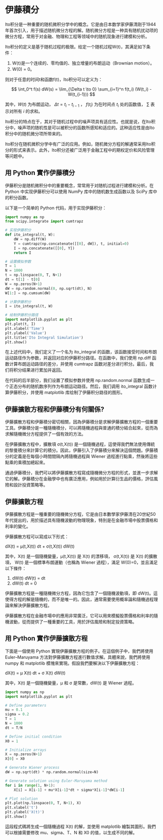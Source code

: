 # 伊藤積分

Ito积分是一种重要的随机微积分学中的概念。它是由日本数学家伊藤清刚于1944年首次引入，用于描述随机微分方程的解。随机微分方程是一种具有随机扰动项的微分方程，常用于对金融、物理和工程等领域中的随机现象进行建模和分析。

Ito积分的定义是基于随机过程的极限。给定一个随机过程W(t)，其满足如下条件：

1. W(t)是一个连续的、零均值的、独立增量的布朗运动（Brownian motion）。
2. W(0) = 0。

则对于任意的时间t和函数f(t)，Ito积分可以定义为：

$$
\int_0^t f(s) dW(s) = \lim_{\Delta t \to 0} \sum_{i=1}^n f(t_i) (W(t_i) - W(t_{i-1}))
$$

其中，$W(t)$ 为布朗运动， $\Delta t = t_i - t_{i-1}$ ， $f(t_i)$ 为在时间点 $t_i$ 处的函数值， $\sum$ 表示对所有 $i$ 的求和。

Ito积分的特点在于，其对于随机过程中的噪声项具有适应性。也就是说，在Ito积分中，噪声项的随机性是可以被积分的函数所感知和适应的。这种适应性是由Ito积分中的随机微分项所带来的。

Ito积分在随机微积分学中有广泛的应用。例如，随机微分方程的解通常采用Ito积分的形式来表示。此外，Ito积分还被广泛用于金融工程中的期权定价和风险管理等问题中。

## 用 Python 實作伊藤積分

伊藤积分是随机微积分中的重要概念，常常用于对随机过程进行建模和分析。在 Python 中实现伊藤积分可以使用 NumPy 库中的随机数生成函数以及 SciPy 库中的积分函数。

以下是一个简单的 Python 代码，用于实现伊藤积分：

```py
import numpy as np
from scipy.integrate import cumtrapz

# 实现伊藤积分
def ito_integral(t, W):
    dW = np.diff(W)
    Y = cumtrapz(np.concatenate([[0], dW]), t, initial=0)
    I = np.concatenate([[0], Y])
    return I

# 设置模拟参数
T = 1
N = 1000
t = np.linspace(0, T, N+1)
dt = t[1] - t[0]
W = np.zeros(N+1)
dW = np.random.normal(0, np.sqrt(dt), N)
W[1:] = np.cumsum(dW)

# 计算伊藤积分
I = ito_integral(t, W)

# 绘制伊藤积分路径
import matplotlib.pyplot as plt
plt.plot(t, I)
plt.xlabel('Time')
plt.ylabel('Value')
plt.title('Ito Integral Simulation')
plt.show()

```

在上述代码中，我们定义了一个名为 ito_integral 的函数，该函数接受时间和布朗运动路径作为参数，并返回对应的伊藤积分路径。在函数中，我们使用 np.diff 函数计算布朗运动路径的差分，并使用 cumtrapz 函数对差分进行积分。最后，我们将积分结果进行累加并返回。

在代码的后半部分，我们设置了模拟参数并使用 np.random.normal 函数生成一个正态分布的随机数序列作为布朗运动路径。然后，我们调用 ito_integral 函数计算伊藤积分，并使用 matplotlib 库绘制了伊藤积分路径的图形。

## 伊藤擴散方程和伊藤積分有何關係?

伊藤擴散方程和伊藤積分密切相關，因為伊藤積分是求解伊藤擴散方程的一個重要工具。伊藤積分是一種隨機積分，可以將隨機過程與普通的積分結合起來，從而為求解隨機微分方程提供了一個有效的方法。

在伊藤擴散方程中，擴散項 σ(t,X(t)) 是一個隨機過程，這使得我們無法使用傳統的黎曼積分來計算它的積分。因此，伊藤引入了伊藤積分來解決這個問題。伊藤積分的定義是在每個小時間間隔內將隨機過程與 Wiener 過程進行點乘，然後將這些點乘的乘積加總起來。

通過伊藤積分，我們可以將伊藤擴散方程寫成隨機微分方程的形式，並進一步求解它的解。伊藤積分在金融學中也有廣泛應用，例如用於計算衍生品的價格，評估風險和設計投資策略等。


## 伊藤擴散方程

伊藤擴散方程是一種重要的隨機微分方程，它是由日本數學家伊藤清在20世紀50年代提出的，用於描述具有隨機波動的物理現象，特別是在金融市場中股票價格和利率的變化。

伊藤擴散方程可以寫成以下形式：

dX(t) = μ(t,X(t)) dt + σ(t,X(t)) dW(t)

其中，X(t) 是一個隨機變量，μ(t,X(t)) 是 X(t) 的漂移項， σ(t,X(t)) 是 X(t) 的擴散項， W(t) 是一個標準布朗運動（也稱為 Wiener 過程），滿足 W(0)=0，並且滿足以下條件：

1. dW(t) dW(t) = dt
2. dW(t) dt = 0

伊藤擴散方程是一種隨機微分方程，因為它包含了一個隨機波動項，即 dW(t)。這使得方程的解是隨機的，而不是唯一的。因此，通常需要使用概率論和隨機過程理論來解決伊藤擴散方程。

伊藤擴散方程在金融市場中的應用非常廣泛，它可以用來模擬股票價格和利率的隨機波動，從而提供了一種重要的工具，用於評估風險和制定投資策略。

## 用 Python 實作伊藤擴散方程

下面是一個使用 Python 實現伊藤擴散方程的例子。在這個例子中，我們將使用 Euler–Maruyama 方法對伊藤擴散方程進行數值求解。具體來說，我們將使用 numpy 和 matplotlib 模塊來實現。假設我們要解決以下伊藤擴散方程：

dX(t) = μ X(t) dt + σ X(t) dW(t)

其中，X(t) 是一個隨機變量，μ 和 σ 是常數，dW(t) 是 Wiener 過程。

```py
import numpy as np
import matplotlib.pyplot as plt

# Define parameters
mu = 0.1
sigma = 0.2
T = 1
N = 1000
dt = T/N

# Define initial condition
X0 = 1

# Initialize arrays
X = np.zeros(N+1)
X[0] = X0

# Generate Wiener process
dW = np.sqrt(dt) * np.random.normal(size=N)

# Generate solution using Euler-Maruyama method
for i in range(1, N+1):
    X[i] = X[i-1] + mu*X[i-1]*dt + sigma*X[i-1]*dW[i-1]

# Plot solution
plt.plot(np.linspace(0, T, N+1), X)
plt.xlabel('t')
plt.ylabel('X(t)')
plt.show()

```

這段程式碼將生成一個隨機過程 X(t) 的解，並使用 matplotlib 繪製其圖形。我們可以根據需要修改 mu、sigma、T、N 和 X0 的值，以生成不同的解。

